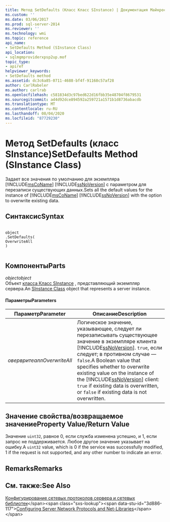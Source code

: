 ```yaml
---
title: Метод SetDefaults (Класс Класс SInstance) | Документация Майкрософт
ms.custom: ''
ms.date: 03/06/2017
ms.prod: sql-server-2014
ms.reviewer: ''
ms.technology: wmi
ms.topic: reference
api_name:
- SetDefaults Method (SInstance Class)
api_location:
- sqlmgmproviderxpsp2up.mof
topic_type:
- apiref
helpviewer_keywords:
- SetDefaults method
ms.assetid: dc3c6a85-0711-4688-bf4f-91168c57af28
author: CarlRabeler
ms.author: carlrab
ms.openlocfilehash: c581834d3c97bed622d16fbb35e48704f8679531
ms.sourcegitcommit: ad4d92dce894592a259721a1571b1d8736abacdb
ms.translationtype: MT
ms.contentlocale: ru-RU
ms.lasthandoff: 08/04/2020
ms.locfileid: "87729230"
---
```

# <a name="setdefaults-method-sinstance-class"></a><span data-ttu-id="3d886-102">Метод SetDefaults (класс SInstance)</span><span class="sxs-lookup"><span data-stu-id="3d886-102">SetDefaults Method (SInstance Class)</span></span>
  <span data-ttu-id="3d886-103">Задает все значения по умолчанию для экземпляра [!INCLUDE[msCoName](../../../includes/msconame-md.md)] [!INCLUDE[ssNoVersion](../../../includes/ssnoversion-md.md)] с параметром для перезаписи существующих данных.</span><span class="sxs-lookup"><span data-stu-id="3d886-103">Sets all the default values for the instance of [!INCLUDE[msCoName](../../../includes/msconame-md.md)] [!INCLUDE[ssNoVersion](../../../includes/ssnoversion-md.md)] with the option to overwrite existing data.</span></span>  
  
## <a name="syntax"></a><span data-ttu-id="3d886-104">Синтаксис</span><span class="sxs-lookup"><span data-stu-id="3d886-104">Syntax</span></span>  
  
```  
  
object  
.SetDefaults(  
OverwriteAll  
)  
  
```  
  
## <a name="parts"></a><span data-ttu-id="3d886-105">Компоненты</span><span class="sxs-lookup"><span data-stu-id="3d886-105">Parts</span></span>  
 <span data-ttu-id="3d886-106">*object*</span><span class="sxs-lookup"><span data-stu-id="3d886-106">*object*</span></span>  
 <span data-ttu-id="3d886-107">Объект [класса Класс SInstance](sinstance-class.md) , представляющий экземпляр сервера.</span><span class="sxs-lookup"><span data-stu-id="3d886-107">An [SInstance Class](sinstance-class.md) object that represents a server instance.</span></span>  
  
#### <a name="parameters"></a><span data-ttu-id="3d886-108">Параметры</span><span class="sxs-lookup"><span data-stu-id="3d886-108">Parameters</span></span>  
  
|<span data-ttu-id="3d886-109">Параметр</span><span class="sxs-lookup"><span data-stu-id="3d886-109">Parameter</span></span>|<span data-ttu-id="3d886-110">Описание</span><span class="sxs-lookup"><span data-stu-id="3d886-110">Description</span></span>|  
|---------------|-----------------|  
|<span data-ttu-id="3d886-111">*овервритеалл*</span><span class="sxs-lookup"><span data-stu-id="3d886-111">*OverwriteAll*</span></span>|<span data-ttu-id="3d886-112">Логическое значение, указывающее, следует ли перезаписывать существующее значение в экземпляре клиента [!INCLUDE[ssNoVersion](../../../includes/ssnoversion-md.md)]. `true`, если следует; в противном случае — `false`.</span><span class="sxs-lookup"><span data-stu-id="3d886-112">A Boolean value that specifies whether to overwrite existing value on the instance of the [!INCLUDE[ssNoVersion](../../../includes/ssnoversion-md.md)] client: `true` if existing data is overwritten, or `false` if existing data is not overwritten.</span></span>|  
  
## <a name="property-valuereturn-value"></a><span data-ttu-id="3d886-113">Значение свойства/возвращаемое значение</span><span class="sxs-lookup"><span data-stu-id="3d886-113">Property Value/Return Value</span></span>  
 <span data-ttu-id="3d886-114">Значение `uint32`, равное 0, если служба изменена успешно, и 1, если запрос не поддерживается. Любое другое значение указывает на ошибку.</span><span class="sxs-lookup"><span data-stu-id="3d886-114">A `uint32` value, which is 0 if the service was successfully modified, 1 if the request is not supported, and any other number to indicate an error.</span></span>  
  
## <a name="remarks"></a><span data-ttu-id="3d886-115">Remarks</span><span class="sxs-lookup"><span data-stu-id="3d886-115">Remarks</span></span>  
  
## <a name="see-also"></a><span data-ttu-id="3d886-116">См. также:</span><span class="sxs-lookup"><span data-stu-id="3d886-116">See Also</span></span>  
 <span data-ttu-id="3d886-117">[Конфигурирование сетевых протоколов сервера и сетевых библиотек](https://msdn.microsoft.com/library/ms177485\(v=sql.100\).aspx)</span><span class="sxs-lookup"><span data-stu-id="3d886-117">[Configuring Server Network Protocols and Net-Libraries](https://msdn.microsoft.com/library/ms177485\(v=sql.100\).aspx)</span></span>  
  
  
